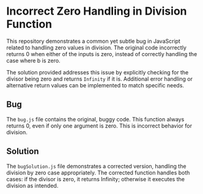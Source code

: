# Incorrect Zero Handling in Division Function

This repository demonstrates a common yet subtle bug in JavaScript related to handling zero values in division. The original code incorrectly returns 0 when either of the inputs is zero, instead of correctly handling the case where b is zero.

The solution provided addresses this issue by explicitly checking for the divisor being zero and returns `Infinity` if it is.  Additional error handling or alternative return values can be implemented to match specific needs.

## Bug

The `bug.js` file contains the original, buggy code. This function always returns 0, even if only one argument is zero. This is incorrect behavior for division.

## Solution

The `bugSolution.js` file demonstrates a corrected version, handling the division by zero case appropriately. The corrected function handles both cases: if the divisor is zero, it returns Infinity; otherwise it executes the division as intended. 
